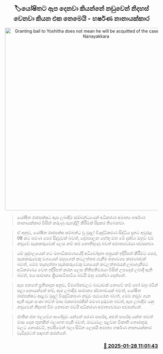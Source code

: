 <p align='center'><b><h2 align='center' title='Granting bail to Yoshitha does not mean he will be acquitted of the case - Harshana Nanayakkara'>🏷යෝෂිතට ඇප දෙනවා කියන්නේ නඩුවෙන් නිදහස් වෙනවා කියන එක නෙමෙයි - හර්ෂණ නානායක්කාර</h2></b></p>
<p align='center'><img src='https://helakuru.sgp1.cdn.digitaloceanspaces.com/esana/images/lib/harshana-nanayakkara-media.jpg' width='600' alt='Granting bail to Yoshitha does not mean he will be acquitted of the case - Harshana Nanayakkara'></p>

> යෝෂිත රාජපක්ෂට ඇප ලබාදීම සම්බන්ධයෙන් අධිකරණ අමාත්‍ය හර්ෂණ නානායක්කාර විසින් කරුණු පැහැදිලි කිරීමක් සිදුකර තිබෙනවා.

> ඒ අනුව, යෝෂිත රාජපක්ෂ සම්බන්ධ වූ මුදල් විශුද්ධිකරණ සිද්ධිය දැනට අවුරුදු 08 කට පමණ පෙර සිදුවූවක් බවත්, දේශපාලන හේතු මත මේ දක්වා ඔහුව එම නඩුවේ සැකකරුවෙක් ලෙස නම් කර නොතිබුණු බවත් අමාත්‍යවරයා පවසනවා.

> යම් පුද්ගලයෙක් හට මහාධිකරණයේදී අධිචෝදනා පත්‍රයක් ඉදිරිපත් කිරීමට පෙර, සැකකරුවෙකු වශයෙන් ඔහුගෙන් කටඋත්තර ගැනීම අත්‍යවශ්‍ය කාරණාවක් බවත්, මෙම තැනැත්තා සැකකරුවෙකු වශයෙන් කටඋත්තරයක් ලබාගැනීමට අධිකරණය වෙත ඉදිරිපත් කරන ලෙස නීතිපතිවරයා විසින් උපදෙස් ලබාදී ඇති බවත්, එය සාමාන්‍ය ක්‍රියාපටිපාටිය බවයි ඔහු පෙන්වා දෙන්නේ.

> ඇප පනතේ ප්‍රතිපාදන අනුව, විමර්ශනවලට බාධාවක් නොවේ නම් හෝ ඔහු රටින් පළා නොයන්නේ නම්, ඇප ලබාදීම සාමාන්‍ය ස්වභාවයක් බවත්, යෝෂිත රාජපක්ෂට අදාළව මුදල් විශුද්ධිකරණ නඩුව පැවරෙන බවත්, මෙම නඩුව ගැන ඇති සැක සංකා තවත් මාස එකහමාරකින් පමණ දුරුවන බවත්, ඇප ලබාදීම යනු නඩුවෙන් නිදහස් වීම නොවන බවයි අධිකරණ අමාත්‍යවරයා පවසන්නේ.

> ජාතික ජන බලවේග ආණ්ඩුව යන්නේ පරණ පාරේද, අළුත් පාරේද යන්න තවත් මාස දෙක තුනකින් බලාගත හැකි බවත්, මාධ්‍යවල පළවන විකෘති තොරතුරු වලට නොරැවටී, ඉවසීමෙන් බලා සිටින ලෙසයි අමාත්‍ය හර්ෂණ නානායක්කාර වැඩිදුරටත් සඳහන් කරන්නේ.



<h3 align='right'><a href='https://www.helakuru.lk/esana/p/106944/'>📅 2025-01-28 11:01:43</a></h3>
